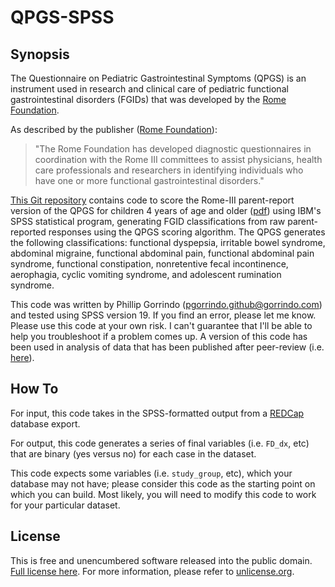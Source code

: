 QPGS-SPSS
========

## Synopsis

The Questionnaire on Pediatric Gastrointestinal Symptoms (QPGS) is an instrument used in research and clinical care of pediatric functional gastrointestinal disorders (FGIDs) that was developed by the [Rome Foundation](www.romecriteria.org). 

As described by the publisher ([Rome Foundation](www.romecriteria.org/questionnaires)):

> "The Rome Foundation has developed diagnostic questionnaires in coordination with the Rome III committees 
> to assist physicians, health care professionals and researchers in identifying individuals 
> who have one or more functional gastrointestinal disorders."

[This Git repository](https://github.com/pgorrindo/QPS-SPSS) contains code to score the Rome-III parent-report version of the QPGS for children 4 years of age and older ([pdf](http://www.romecriteria.org/pdfs/pediatricq.pdf)) using IBM's SPSS statistical program, generating FGID classifications from raw parent-reported responses using the QPGS scoring algorithm. The QPGS generates the following classifications: functional dyspepsia, irritable bowel syndrome, abdominal migraine, functional abdominal pain, functional abdominal pain syndrome, functional constipation, nonretentive fecal incontinence, aerophagia, cyclic vomiting syndrome, and adolescent rumination syndrome.

This code was written by Phillip Gorrindo (pgorrindo.github@gorrindo.com) and tested using SPSS version 19. If you find an error, please let me know. Please use this code at your own risk. I can't guarantee that I'll be able to help you troubleshoot if a problem comes up. A version of this code has been used in analysis of data that has been published after peer-review (i.e. [here](http://gorrindo.com/phillip/professional-portfolio/2012/04/gastrointestinal-dysfunction-in-autism-parental-report-clinical-evaluation-and-associated-factors.html)).


## How To

For input, this code takes in the SPSS-formatted output from a [REDCap](http://www.project-redcap.org) database export.

For output, this code generates a series of final variables (i.e. `FD_dx`, etc) that are binary (yes versus no) for each case in the dataset.

This code expects some variables (i.e. `study_group`, etc), which your database may not have; please consider this code as the starting point on which you can build. Most likely, you will need to modify this code to work for your particular dataset.


## License

This is free and unencumbered software released into the public domain. [Full license here](https://github.com/pgorrindo/QPGS-SPSS/blob/master/UNLICENSE). For more information, please refer to [unlicense.org](http://unlicense.org/).

